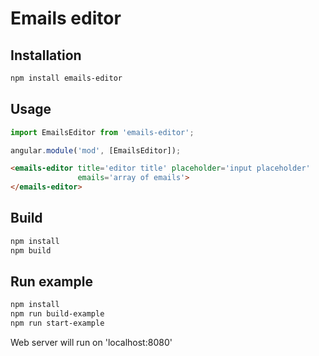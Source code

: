 # Emails editor

## Installation
```bash
npm install emails-editor
```

## Usage
```javascript
import EmailsEditor from 'emails-editor';

angular.module('mod', [EmailsEditor]);
```

```html
<emails-editor title='editor title' placeholder='input placeholder'
               emails='array of emails'>
</emails-editor>
```

## Build
```bash
npm install
npm build
```

## Run example
```bash
npm install
npm run build-example
npm run start-example
```
Web server will run on 'localhost:8080'
